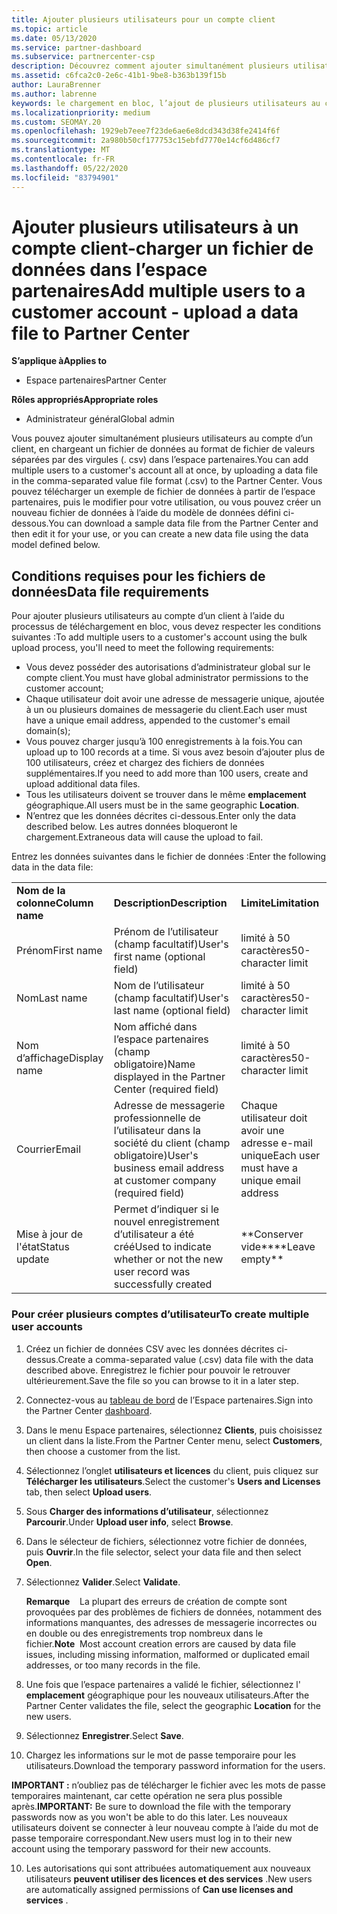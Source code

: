 ```yaml
---
title: Ajouter plusieurs utilisateurs pour un compte client
ms.topic: article
ms.date: 05/13/2020
ms.service: partner-dashboard
ms.subservice: partnercenter-csp
description: Découvrez comment ajouter simultanément plusieurs utilisateurs au compte d’un client. Téléchargez un fichier de données dans l’espace partenaires à l’aide du format de fichier de valeurs séparées par des virgules (. csv).
ms.assetid: c6fca2c0-2e6c-41b1-9be8-b363b139f15b
author: LauraBrenner
ms.author: labrenne
keywords: le chargement en bloc, l’ajout de plusieurs utilisateurs au compte d’un client, l’ajout d’utilisateurs du client, le téléchargement en bloc des utilisateurs du client, le compte client, les utilisateurs clients, les utilisateurs
ms.localizationpriority: medium
ms.custom: SEOMAY.20
ms.openlocfilehash: 1929eb7eee7f23de6ae6e8dcd343d38fe2414f6f
ms.sourcegitcommit: 2a980b50cf177753c15ebfd7770e14cf6d486cf7
ms.translationtype: MT
ms.contentlocale: fr-FR
ms.lasthandoff: 05/22/2020
ms.locfileid: "83794901"
---
```

# <a name="add-multiple-users-to-a-customer-account---upload-a-data-file-to-partner-center"></a><span data-ttu-id="6ce9a-105">Ajouter plusieurs utilisateurs à un compte client-charger un fichier de données dans l’espace partenaires</span><span class="sxs-lookup"><span data-stu-id="6ce9a-105">Add multiple users to a customer account - upload a data file to Partner Center</span></span>

<span data-ttu-id="6ce9a-106">**S’applique à**</span><span class="sxs-lookup"><span data-stu-id="6ce9a-106">**Applies to**</span></span>

- <span data-ttu-id="6ce9a-107">Espace partenaires</span><span class="sxs-lookup"><span data-stu-id="6ce9a-107">Partner Center</span></span>

<span data-ttu-id="6ce9a-108">**Rôles appropriés**</span><span class="sxs-lookup"><span data-stu-id="6ce9a-108">**Appropriate roles**</span></span>

- <span data-ttu-id="6ce9a-109">Administrateur général</span><span class="sxs-lookup"><span data-stu-id="6ce9a-109">Global admin</span></span>

<span data-ttu-id="6ce9a-110">Vous pouvez ajouter simultanément plusieurs utilisateurs au compte d’un client, en chargeant un fichier de données au format de fichier de valeurs séparées par des virgules (. csv) dans l’espace partenaires.</span><span class="sxs-lookup"><span data-stu-id="6ce9a-110">You can add multiple users to a customer's account all at once, by uploading a data file in the comma-separated value file format (.csv) to the Partner Center.</span></span> <span data-ttu-id="6ce9a-111">Vous pouvez télécharger un exemple de fichier de données à partir de l’espace partenaires, puis le modifier pour votre utilisation, ou vous pouvez créer un nouveau fichier de données à l’aide du modèle de données défini ci-dessous.</span><span class="sxs-lookup"><span data-stu-id="6ce9a-111">You can download a sample data file from the Partner Center and then edit it for your use, or you can create a new data file using the data model defined below.</span></span>

## <a name="data-file-requirements"></a><a href="" id="creatingtheimportcsvfile"></a><span data-ttu-id="6ce9a-112">Conditions requises pour les fichiers de données</span><span class="sxs-lookup"><span data-stu-id="6ce9a-112">Data file requirements</span></span>

<span data-ttu-id="6ce9a-113">Pour ajouter plusieurs utilisateurs au compte d’un client à l’aide du processus de téléchargement en bloc, vous devez respecter les conditions suivantes :</span><span class="sxs-lookup"><span data-stu-id="6ce9a-113">To add multiple users to a customer's account using the bulk upload process, you'll need to meet the following requirements:</span></span>

- <span data-ttu-id="6ce9a-114">Vous devez posséder des autorisations d’administrateur global sur le compte client.</span><span class="sxs-lookup"><span data-stu-id="6ce9a-114">You must have global administrator permissions to the customer account;</span></span>
- <span data-ttu-id="6ce9a-115">Chaque utilisateur doit avoir une adresse de messagerie unique, ajoutée à un ou plusieurs domaines de messagerie du client.</span><span class="sxs-lookup"><span data-stu-id="6ce9a-115">Each user must have a unique email address, appended to the customer's email domain(s);</span></span>
- <span data-ttu-id="6ce9a-116">Vous pouvez charger jusqu’à 100&nbsp;enregistrements à la fois.</span><span class="sxs-lookup"><span data-stu-id="6ce9a-116">You can upload up to 100 records at a time.</span></span> <span data-ttu-id="6ce9a-117">Si vous avez besoin d’ajouter plus de 100&nbsp;utilisateurs, créez et chargez des fichiers de données supplémentaires.</span><span class="sxs-lookup"><span data-stu-id="6ce9a-117">If you need to add more than 100 users, create and upload additional data files.</span></span>
- <span data-ttu-id="6ce9a-118">Tous les utilisateurs doivent se trouver dans le même **emplacement** géographique.</span><span class="sxs-lookup"><span data-stu-id="6ce9a-118">All users must be in the same geographic **Location**.</span></span>
- <span data-ttu-id="6ce9a-119">N’entrez que les données décrites ci-dessous.</span><span class="sxs-lookup"><span data-stu-id="6ce9a-119">Enter only the data described below.</span></span> <span data-ttu-id="6ce9a-120">Les autres données bloqueront le chargement.</span><span class="sxs-lookup"><span data-stu-id="6ce9a-120">Extraneous data will cause the upload to fail.</span></span>

<span data-ttu-id="6ce9a-121">Entrez les données suivantes dans le fichier de données&nbsp;:</span><span class="sxs-lookup"><span data-stu-id="6ce9a-121">Enter the following data in the data file:</span></span>

|                 |                                                                              |                                            |
|-----------------|------------------------------------------------------------------------------|--------------------------------------------|
| <span data-ttu-id="6ce9a-122">**Nom de la colonne**</span><span class="sxs-lookup"><span data-stu-id="6ce9a-122">**Column name**</span></span> | <span data-ttu-id="6ce9a-123">**Description**</span><span class="sxs-lookup"><span data-stu-id="6ce9a-123">**Description**</span></span>                                                              | <span data-ttu-id="6ce9a-124">**Limite**</span><span class="sxs-lookup"><span data-stu-id="6ce9a-124">**Limitation**</span></span>                             |
| <span data-ttu-id="6ce9a-125">Prénom</span><span class="sxs-lookup"><span data-stu-id="6ce9a-125">First name</span></span>      | <span data-ttu-id="6ce9a-126">Prénom de l’utilisateur (champ facultatif)</span><span class="sxs-lookup"><span data-stu-id="6ce9a-126">User's first name (optional field)</span></span>                                           | <span data-ttu-id="6ce9a-127">limité à 50 caractères</span><span class="sxs-lookup"><span data-stu-id="6ce9a-127">50-character limit</span></span>                         |
| <span data-ttu-id="6ce9a-128">Nom</span><span class="sxs-lookup"><span data-stu-id="6ce9a-128">Last name</span></span>       | <span data-ttu-id="6ce9a-129">Nom de l’utilisateur (champ facultatif)</span><span class="sxs-lookup"><span data-stu-id="6ce9a-129">User's last name (optional field)</span></span>                                            | <span data-ttu-id="6ce9a-130">limité à 50 caractères</span><span class="sxs-lookup"><span data-stu-id="6ce9a-130">50-character limit</span></span>                         |
| <span data-ttu-id="6ce9a-131">Nom d’affichage</span><span class="sxs-lookup"><span data-stu-id="6ce9a-131">Display name</span></span>    | <span data-ttu-id="6ce9a-132">Nom affiché dans l’espace partenaires (champ obligatoire)</span><span class="sxs-lookup"><span data-stu-id="6ce9a-132">Name displayed in the Partner Center (required field)</span></span>                            | <span data-ttu-id="6ce9a-133">limité à 50 caractères</span><span class="sxs-lookup"><span data-stu-id="6ce9a-133">50-character limit</span></span>                         |
| <span data-ttu-id="6ce9a-134">Courrier</span><span class="sxs-lookup"><span data-stu-id="6ce9a-134">Email</span></span>           | <span data-ttu-id="6ce9a-135">Adresse de messagerie professionnelle de l’utilisateur dans la société du client (champ obligatoire)</span><span class="sxs-lookup"><span data-stu-id="6ce9a-135">User's business email address at customer company (required field)</span></span>           | <span data-ttu-id="6ce9a-136">Chaque utilisateur doit avoir une adresse e-mail unique</span><span class="sxs-lookup"><span data-stu-id="6ce9a-136">Each user must have a unique email address</span></span> |
| <span data-ttu-id="6ce9a-137">Mise à jour de l'état</span><span class="sxs-lookup"><span data-stu-id="6ce9a-137">Status update</span></span>   | <span data-ttu-id="6ce9a-138">Permet d’indiquer si le nouvel enregistrement d’utilisateur a été créé</span><span class="sxs-lookup"><span data-stu-id="6ce9a-138">Used to indicate whether or not the new user record was successfully created</span></span> | <span data-ttu-id="6ce9a-139">\*\*Conserver vide\*\*</span><span class="sxs-lookup"><span data-stu-id="6ce9a-139">\*\*Leave empty\*\*</span></span>                        |

### <a name="to-create-multiple-user-accounts"></a><a href="" id="createmultipleuseraccounts"></a><span data-ttu-id="6ce9a-140">Pour créer plusieurs comptes d’utilisateur</span><span class="sxs-lookup"><span data-stu-id="6ce9a-140">To create multiple user accounts</span></span>

<a href="" id="creatingtheaccounts"></a>

1. <span data-ttu-id="6ce9a-141">Créez un fichier de données CSV avec les données décrites ci-dessus.</span><span class="sxs-lookup"><span data-stu-id="6ce9a-141">Create a comma-separated value (.csv) data file with the data described above.</span></span> <span data-ttu-id="6ce9a-142">Enregistrez le fichier pour pouvoir le retrouver ultérieurement.</span><span class="sxs-lookup"><span data-stu-id="6ce9a-142">Save the file so you can browse to it in a later step.</span></span>

2. <span data-ttu-id="6ce9a-143">Connectez-vous au [tableau de bord](https://partner.microsoft.com/dashboard) de l’Espace partenaires.</span><span class="sxs-lookup"><span data-stu-id="6ce9a-143">Sign into the Partner Center [dashboard](https://partner.microsoft.com/dashboard).</span></span>

3. <span data-ttu-id="6ce9a-144">Dans le menu Espace partenaires, sélectionnez **Clients**, puis choisissez un client dans la liste.</span><span class="sxs-lookup"><span data-stu-id="6ce9a-144">From the Partner Center menu, select **Customers**, then choose a customer from the list.</span></span>

4. <span data-ttu-id="6ce9a-145">Sélectionnez l’onglet **utilisateurs et licences** du client, puis cliquez sur **Télécharger les utilisateurs**.</span><span class="sxs-lookup"><span data-stu-id="6ce9a-145">Select the customer's **Users and Licenses** tab, then select **Upload users**.</span></span>

5. <span data-ttu-id="6ce9a-146">Sous **Charger des informations d’utilisateur**, sélectionnez **Parcourir**.</span><span class="sxs-lookup"><span data-stu-id="6ce9a-146">Under **Upload user info**, select **Browse**.</span></span>

6. <span data-ttu-id="6ce9a-147">Dans le sélecteur de fichiers, sélectionnez votre fichier de données, puis **Ouvrir**.</span><span class="sxs-lookup"><span data-stu-id="6ce9a-147">In the file selector, select your data file and then select **Open**.</span></span>

7. <span data-ttu-id="6ce9a-148">Sélectionnez **Valider**.</span><span class="sxs-lookup"><span data-stu-id="6ce9a-148">Select **Validate**.</span></span>

    <span data-ttu-id="6ce9a-149">**Remarque**    La plupart des erreurs de création de compte sont provoquées par des problèmes de fichiers de données, notamment des informations manquantes, des adresses de messagerie incorrectes ou en double ou des enregistrements trop nombreux dans le fichier.</span><span class="sxs-lookup"><span data-stu-id="6ce9a-149">**Note**  Most account creation errors are caused by data file issues, including missing information, malformed or duplicated email addresses, or too many records in the file.</span></span>

8. <span data-ttu-id="6ce9a-150">Une fois que l’espace partenaires a validé le fichier, sélectionnez l' **emplacement** géographique pour les nouveaux utilisateurs.</span><span class="sxs-lookup"><span data-stu-id="6ce9a-150">After the Partner Center validates the file, select the geographic **Location** for the new users.</span></span>
9. <span data-ttu-id="6ce9a-151">Sélectionnez **Enregistrer**.</span><span class="sxs-lookup"><span data-stu-id="6ce9a-151">Select **Save**.</span></span>
10. <span data-ttu-id="6ce9a-152">Chargez les informations sur le mot de passe temporaire pour les utilisateurs.</span><span class="sxs-lookup"><span data-stu-id="6ce9a-152">Download the temporary password information for the users.</span></span>

<span data-ttu-id="6ce9a-153">**IMPORTANT&nbsp;:** n’oubliez pas de télécharger le fichier avec les mots de passe temporaires maintenant, car cette opération ne sera plus possible après.</span><span class="sxs-lookup"><span data-stu-id="6ce9a-153">**IMPORTANT:** Be sure to download the file with the temporary passwords now as you won't be able to do this later.</span></span> <span data-ttu-id="6ce9a-154">Les nouveaux utilisateurs doivent se connecter à leur nouveau compte à l’aide du mot de passe temporaire correspondant.</span><span class="sxs-lookup"><span data-stu-id="6ce9a-154">New users must log in to their new account using the temporary password for their new accounts.</span></span>

10. <span data-ttu-id="6ce9a-155">Les autorisations qui sont attribuées automatiquement aux nouveaux utilisateurs **peuvent utiliser des licences et des services** .</span><span class="sxs-lookup"><span data-stu-id="6ce9a-155">New users are automatically assigned permissions of **Can use licenses and services** .</span></span> 

 

 




